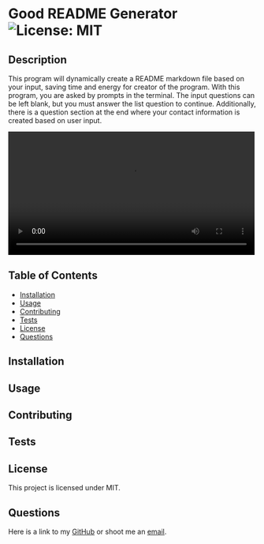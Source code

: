 # Good README Generator<br>![License: MIT](https://img.shields.io/badge/License-MIT-yellow.svg)
## Description
This program will dynamically create a README markdown file based on your input, saving time and energy for creator of the program. With this program, you are asked by prompts in the terminal. The input questions can be left blank, but you must answer the list question to continue. Additionally, there is a question section at the end where your contact information is created based on user input. 

<video controls width='500'> <source src="./assets/sample.mp4"> </video>

## Table of Contents
* [Installation](#installation)
* [Usage](#usage)
* [Contributing](#contributing)
* [Tests](#tests)
* [License](#license)
* [Questions](#questions)

## Installation


## Usage


## Contributing


## Tests


## License
This project is licensed under MIT.

## Questions
Here is a link to my [GitHub](https://github.com/kelliekumasaka) or shoot me an [email](mailto:kelliek3@uw.edu).
